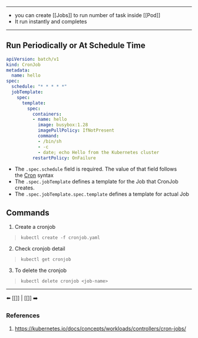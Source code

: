 ___
- you can create [[Jobs]] to run number of task inside [[Pod]]
- It run instantly and completes
___
## Run Periodically or At Schedule Time


```yaml
apiVersion: batch/v1
kind: CronJob
metadata:
  name: hello
spec:
  schedule: "* * * * *"
  jobTemplate:
    spec:
      template:
        spec:
          containers:
          - name: hello
            image: busybox:1.28
            imagePullPolicy: IfNotPresent
            command:
            - /bin/sh
            - -c
            - date; echo Hello from the Kubernetes cluster
          restartPolicy: OnFailure

```
- The `.spec.schedule` field is required. The value of that field follows the [Cron](https://en.wikipedia.org/wiki/Cron) syntax
- The `.spec.jobTemplate` defines a template for the Job that CronJob creates.
- The `.spec.jobTemplate.spec.template` defines a template for actual Job

## Commands
1. Create a cronjob
> `kubectl create -f cronjob.yaml`
2. Check cronjob detail
> `kubectl get cronjob`
3. To delete the cronjob
> `kubectl delete cronjob <job-name>`


___
⬅️ [[]] | [[]] ➡️
### References
1. https://kubernetes.io/docs/concepts/workloads/controllers/cron-jobs/